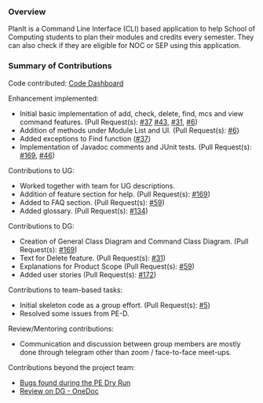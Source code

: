 ### Overview

PlanIt is a Command Line Interface (CLI) based application to help School of Computing students to plan their modules and credits every semester.
They can also check if they are eligible for NOC or SEP using this application.

### Summary of Contributions

Code contributed: [Code Dashboard](https://nus-cs2113-ay2223s1.github.io/tp-dashboard/?search=brandon-os&breakdown=true&sort=groupTitle&sortWithin=title&since=2022-09-16&timeframe=commit&mergegroup=&groupSelect=groupByRepos&checkedFileTypes=docs~functional-code~test-code~other)

Enhancement implemented:
- Initial basic implementation of add, check, delete, find, mcs and view command features. (Pull Request(s): [#37](https://github.com/AY2223S1-CS2113-T17-2/tp/pull/37) [#43](https://github.com/AY2223S1-CS2113-T17-2/tp/pull/43), [#31](https://github.com/AY2223S1-CS2113-T17-2/tp/pull/31), [#6](https://github.com/AY2223S1-CS2113-T17-2/tp/pull/6))
- Addition of methods under Module List and UI. (Pull Request(s): [#6](https://github.com/AY2223S1-CS2113-T17-2/tp/pull/6))
- Added exceptions to Find function ([#37](https://github.com/AY2223S1-CS2113-T17-2/tp/pull/37))
- Implementation of Javadoc comments and JUnit tests. (Pull Request(s): [#169](https://github.com/AY2223S1-CS2113-T17-2/tp/pull/169), [#46](https://github.com/AY2223S1-CS2113-T17-2/tp/pull/46))

Contributions to UG:
- Worked together with team for UG descriptions.
- Addition of feature section for help. (Pull Request(s): [#169](https://github.com/AY2223S1-CS2113-T17-2/tp/pull/169))
- Added to FAQ section. (Pull Request(s): [#59](https://github.com/AY2223S1-CS2113-T17-2/tp/pull/59))
- Added glossary. (Pull Request(s): [#134](https://github.com/AY2223S1-CS2113-T17-2/tp/pull/134))

Contributions to DG:
- Creation of General Class Diagram and Command Class Diagram. (Pull Request(s): [#169](https://github.com/AY2223S1-CS2113-T17-2/tp/pull/169))
- Text for Delete feature. (Pull Request(s): [#31](https://github.com/AY2223S1-CS2113-T17-2/tp/pull/59))
- Explanations for Product Scope (Pull Request(s): [#59](https://github.com/AY2223S1-CS2113-T17-2/tp/pull/59))
- Added user stories (Pull Request(s): [#172](https://github.com/AY2223S1-CS2113-T17-2/tp/pull/7))

Contributions to team-based tasks:
- Initial skeleton code as a group effort. (Pull Request(s): [#5](https://github.com/AY2223S1-CS2113-T17-2/tp/pull/5))
- Resolved some issues from PE-D. 

Review/Mentoring contributions:
- Communication and discussion between group members are mostly done through telegram other than zoom / face-to-face meet-ups.

Contributions beyond the project team:
- [Bugs found during the PE Dry Run](https://github.com/Brandon-OS/ped/issues)
- [Review on DG - OneDoc](https://github.com/nus-cs2113-AY2223S1/tp/pull/18)
